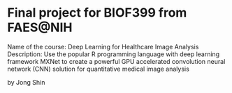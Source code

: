 # Final project for BIOF399 from FAES@NIH

Name of the course: Deep Learning for Healthcare Image Analysis
Description: Use the popular R programming language with deep learning framework MXNet to create a powerful GPU accelerated convolution neural network (CNN) solution for quantitative medical image analysis

by Jong Shin
